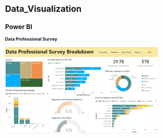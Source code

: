 # Data_Visualization

## Power BI

#### Data Professional Survey
![alt text](Viz/Power_BI_Data_Survey_Breakdown.png)
